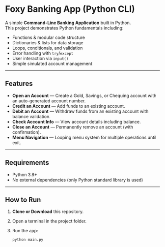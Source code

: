 # Foxy Banking App (Python CLI)

A simple **Command-Line Banking Application** built in Python.  
This project demonstrates Python fundamentals including:

- Functions & modular code structure
- Dictionaries & lists for data storage
- Loops, conditionals, and validation
- Error handling with `try`/`except`
- User interaction via `input()`
- Simple simulated account management

---

## Features

- **Open an Account** — Create a Gold, Savings, or Chequing account with an auto-generated account number.
- **Credit an Account** — Add funds to an existing account.
- **Debit an Account** — Withdraw funds from an existing account with balance validation.
- **Check Account Info** — View account details including balance.
- **Close an Account** — Permanently remove an account (with confirmation).
- **Menu Navigation** — Looping menu system for multiple operations until exit.

---

## Requirements

- Python 3.8+
- No external dependencies (only Python standard library is used)

---

## How to Run

1. **Clone or Download** this repository.

2. Open a terminal in the project folder.

3. Run the app:
   ```bash
   python main.py

